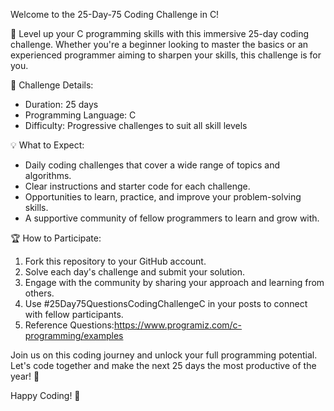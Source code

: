 Welcome to the 25-Day-75 Coding Challenge in C!

🚀 Level up your C programming skills with this immersive 25-day coding challenge. Whether you're a beginner looking to master the basics or an experienced programmer aiming to sharpen your skills, this challenge is for you.

📆 Challenge Details:
- Duration: 25 days
- Programming Language: C
- Difficulty: Progressive challenges to suit all skill levels

💡 What to Expect:
- Daily coding challenges that cover a wide range of topics and algorithms.
- Clear instructions and starter code for each challenge.
- Opportunities to learn, practice, and improve your problem-solving skills.
- A supportive community of fellow programmers to learn and grow with.

🏆 How to Participate:
1. Fork this repository to your GitHub account.
2. Solve each day's challenge and submit your solution.
3. Engage with the community by sharing your approach and learning from others.
4. Use #25Day75QuestionsCodingChallengeC in your posts to connect with fellow participants.
5. Reference Questions:https://www.programiz.com/c-programming/examples


Join us on this coding journey and unlock your full programming potential. Let's code together and make the next 25 days the most productive of the year! 💪

Happy Coding! 🚀
